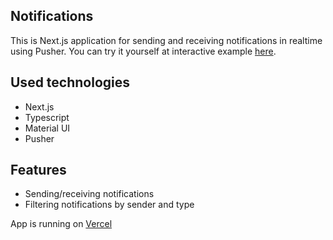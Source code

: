 ## Notifications

This is Next.js application for sending and receiving notifications in realtime using Pusher.
You can try it yourself at interactive example [here](https://notifications.kacperpaszkowski.com/ "here").

## Used technologies

- Next.js
- Typescript
- Material UI
- Pusher

## Features

- Sending/receiving notifications
- Filtering notifications by sender and type

App is running on [Vercel](https://vercel.com/ "Vercel")
